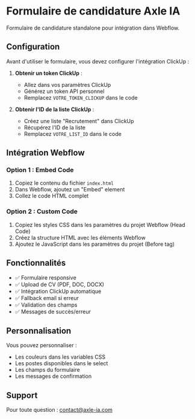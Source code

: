 # Formulaire de candidature Axle IA

Formulaire de candidature standalone pour intégration dans Webflow.

## Configuration

Avant d'utiliser le formulaire, vous devez configurer l'intégration ClickUp :

1. **Obtenir un token ClickUp** :
   - Allez dans vos paramètres ClickUp
   - Générez un token API personnel
   - Remplacez `VOTRE_TOKEN_CLICKUP` dans le code

2. **Obtenir l'ID de la liste ClickUp** :
   - Créez une liste "Recrutement" dans ClickUp
   - Récupérez l'ID de la liste
   - Remplacez `VOTRE_LIST_ID` dans le code

## Intégration Webflow

### Option 1 : Embed Code
1. Copiez le contenu du fichier `index.html`
2. Dans Webflow, ajoutez un "Embed" element
3. Collez le code HTML complet

### Option 2 : Custom Code
1. Copiez les styles CSS dans les paramètres du projet Webflow (Head Code)
2. Créez la structure HTML avec les éléments Webflow
3. Ajoutez le JavaScript dans les paramètres du projet (Before </body> tag)

## Fonctionnalités

- ✅ Formulaire responsive
- ✅ Upload de CV (PDF, DOC, DOCX)
- ✅ Intégration ClickUp automatique
- ✅ Fallback email si erreur
- ✅ Validation des champs
- ✅ Messages de succès/erreur

## Personnalisation

Vous pouvez personnaliser :
- Les couleurs dans les variables CSS
- Les postes disponibles dans le select
- Les champs du formulaire
- Les messages de confirmation

## Support

Pour toute question : contact@axle-ia.com
